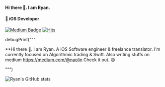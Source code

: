 #### Hi there 👋. I am Ryan.
#### 📱 iOS Developer

[![Medium Badge](https://img.shields.io/badge/Medium-12100E?style=for-the-badge&logo=medium&logoColor=white)](https://medium.com/@naolin)
[![Hits](https://hits.seeyoufarm.com/api/count/incr/badge.svg?url=https%3A%2F%2Fgithub.com%2FRsych%2Fhit-counter&count_bg=%2379C83D&title_bg=%23555555&icon=&icon_color=%23E7E7E7&title=hits&edge_flat=false)](https://hits.seeyoufarm.com)

debugPrint("""

**Hi there 👋. I am Ryan. A iOS Software engineer & freelance translator.
I'm currently focused on Algorithmic trading & Swift.
Also writing stuffs on medium
https://medium.com/@naolin Check it out. 😄

""")

![Ryan's GitHub stats](https://github-readme-stats-eight-iota-28.vercel.app/api?username=Rsych&show_icons=true&theme=react)
